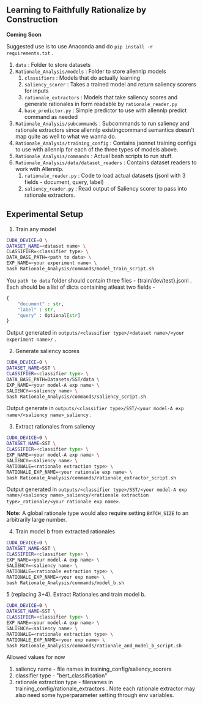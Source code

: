 Learning to Faithfully Rationalize by Construction
--------------------------------------------------

**Coming Soon**

Suggested use is to use Anaconda and do `pip install -r requirements.txt` .

1. `data` : Folder to store datasets
2. `Rationale_Analysis/models` : Folder to store allennlp models
    1. `classifiers` : Models that do actually learning 
    2. `saliency_scorer` : Takes a trained model and return saliency scorers for inputs
    3. `rationale_extractors` : Models that take saliency scores and generate rationales in form readable by `rationale_reader.py`
    4. `base_predictor.py` : Simple predictor to use with allennlp predict command as needed
3. `Rationale_Analysis/subcommands` : Subcommands to run saliency and rationale extractors since allennlp existingcommand semantics doesn't map quite as well to what we wanna do.
4. `Rationale_Analysis/training_config` : Contains jsonnet training configs to use with allennlp for each of the three types of models above.
5. `Rationale_Analysis/commands` : Actual bash scripts to run stuff.
6. `Rationale_Analysis/data/dataset_readers` : Contains dataset readers to work with Allennlp.
    1. `rationale_reader.py` : Code to load actual datasets (jsonl with 3 fields - document, query, label)
    2. `saliency_reader.py` : Read output of Saliency scorer to pass into rationale extractors.

Experimental Setup
------------------ 

1. Train any model 

```bash
CUDA_DEVICE=0 \
DATASET_NAME=<dataset name> \
CLASSIFIER=<classifier type> \
DATA_BASE_PATH=<path to data> \
EXP_NAME=<your experiment name> \
bash Rationale_Analysis/commands/model_train_script.sh
```

You `path to data` folder should contain three files - {train/dev/test}.jsonl . Each should be a list of dicts containing atleast two fields - 

```python
{
    "document" : str,
    "label" : str,
    "query" : Optional[str]
}
```
    
Output generated in `outputs/<classifier type>/<dataset name>/<your experiment name>/` .

2. Generate saliency scores

```bash
CUDA_DEVICE=0 \
DATASET_NAME=SST \
CLASSIFIER=<classifier type> \
DATA_BASE_PATH=Datasets/SST/data \
EXP_NAME=<your model-A exp name> \
SALIENCY=<saliency name> \
bash Rationale_Analysis/commands/saliency_script.sh
```
Output generate in `outputs/<classifier type>/SST/<your model-A exp name>/<saliency name>_saliency` .

3. Extract rationales from saliency

```bash
CUDA_DEVICE=0 \
DATASET_NAME=SST \
CLASSIFIER=<classifier type> \
EXP_NAME=<your model-A exp name> \
SALIENCY=<saliency name> \
RATIONALE=<rationale extraction type> \
RATIONALE_EXP_NAME=<your rationale exp name> \
bash Rationale_Analysis/commands/rationale_extractor_script.sh
```
Output generated in `outputs/<classifier type>/SST/<your model-A exp name>/<saliency name>_saliency/<rationale extraction type>_rationale/<your rationale exp name>`.

**Note:** A global rationale type would also require setting `BATCH_SIZE` to an arbitrarily large number.

4. Train model b from extracted rationales
```bash
CUDA_DEVICE=0 \
DATASET_NAME=SST \
CLASSIFIER=<classifier type> \
EXP_NAME=<your model-A exp name> \
SALIENCY=<saliency name> \
RATIONALE=<rationale extraction type> \
RATIONALE_EXP_NAME=<your exp name> \
bash Rationale_Analysis/commands/model_b.sh
```

5 (replacing 3+4). Extract Rationales and train model b.

```bash
CUDA_DEVICE=0 \
DATASET_NAME=SST \
CLASSIFIER=<classifier type> \
EXP_NAME=<your model-A exp name> \
SALIENCY=<saliency name> \
RATIONALE=<rationale extraction type> \
RATIONALE_EXP_NAME=<your exp name> \
bash Rationale_Analysis/commands/rationale_and_model_b_script.sh
```


Allowed values for now 

1. saliency name - file names in training_config/saliency_scorers
2. classifier type - "bert_classification"
3. rationale extraction type - filenames in training_config/rationale_extractors . Note each rationale extractor may also need some hyperparameter setting through env variables.
